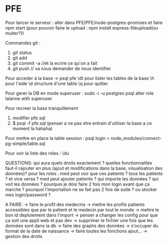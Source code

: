 # PFE


Pour lancer le serveur :
aller dans PFE/PFE/node-postgres-promises et faire npm start
(pour pouvoir faire le upload : npm install express-fileupload(ou multer?))


Commandes git :
1. git status
2. git add <les nouveaux fichiers>
3. git commit -a //et la ecrire ce qu'on a fait
4. git push // va nous demander de nous identifier


Pour acceder à la base -> psql pfe
\dt pour lister les tables de la base
\h pour l'aide
\d <table> structure d'une table
\q pour quitter

Pour gerer la DB en mode superuser :
sudo -i -u postgres
psql
alter role lalanne with superuser

Pour recreer la base tranquillement
1. modifier pfe.sql
2. $ psql -f pfe.sql (penser a ne pas etre entrain d'utiliser la base a ce moment la hahaha)

Pour mettre en place la table session :
psql login < node_modules/connect-pg-simple/table.sql

Pour voir la liste des roles :
\du


QUESTIONS:
qui aura quels droits exactement ?
quelles fonctionnalités faut-il rajouter en plus (ajout et modifications dans la base, visualisation des données)?
pour les roles : med peut voir que ces patients ? tous les patients ? et vice versa ?
med peut ajouter patients ?
qui importe les données ? qui voit les données ?
pourquoi je dois faire 2 fois mon login avant que ça marche ?
pourquoi l'importation ne se fait pas 2 fois de suite ?
ou stocker mes login/password ?

A FAIRE:
-> faire le profil des medecins
-> mettre les profils patients accessibles que par le patient et le medecin par tout le monde
-> mettre le bon id deploiement dans l'import
-> penser a changer les config pour que ça soit une appli web et pas dev
-> supprimer le fichier une fois que les données sont dans la db
-> faire des graphs des données
-> s'occuper du format de la date de naissance
-> faire toutes les fonctions ajout...
-> gestion des droits
